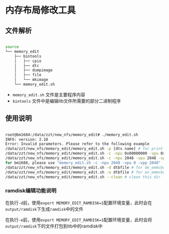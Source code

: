 # 内存布局修改工具

## 文件解析

``` bash

source
└── memory_edit
    ├── bintools
    │   ├── cpio
    │   ├── dtc
    │   ├── dumpimage
    │   ├── file
    │   └── mkimage
    └── memory_edit.sh

```

* `memory_edit.sh` 文件是主要程序内容
* `bintools` 文件中是编辑itb文件所需要的部分二进制程序

## 使用说明

``` bash

root@bm1684:/data/zzt/new_nfs/memory_edit# ./memory_edit.sh
INFO: version: 2.10
Error: Invalid parameters. Please refer to the following example
/data/zzt/new_nfs/memory_edit/memory_edit.sh -p [dts name] # for print infomation
/data/zzt/new_nfs/memory_edit/memory_edit.sh -c -npu 0x80000000 -vpu 0x80000000 -vpp 0x80000000 [dts name] # for config mem, The memory size unit is Byte
/data/zzt/new_nfs/memory_edit/memory_edit.sh -c -npu 2048 -vpu 2048 -vpp 2048 [dts name] # for config mem, The memory size unit is MiB
for bm1688, please use "memory_edit.sh -c -npu 2048 -vpu 0 -vpp 2048"
/data/zzt/new_nfs/memory_edit/memory_edit.sh -d dtbfile # for de_emmcboot.itb
/data/zzt/new_nfs/memory_edit/memory_edit.sh -e dtbfile # for en_emmcboot.itb
/data/zzt/new_nfs/memory_edit/memory_edit.sh --clean # clean this dir

```

### ramdisk编辑功能说明

在执行`-d`前，使用`export MEMORY_EDIT_RAMDISK=1`配置环境变量，此时会在`output/ramdisk`下生成`ramdisk`中的文件

在执行`-e`前，使用`export MEMORY_EDIT_RAMDISK=1`配置环境变量，此时会将`output/ramdisk`下的文件打包到itb中的ramdisk中

